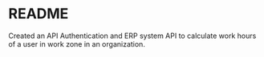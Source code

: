 # README

Created an API Authentication and ERP system API to calculate work hours of a user in work zone in an organization.
